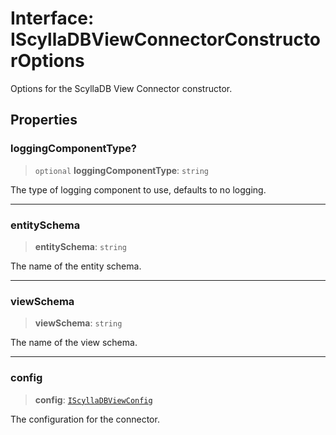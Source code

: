 # Interface: IScyllaDBViewConnectorConstructorOptions

Options for the ScyllaDB View Connector constructor.

## Properties

### loggingComponentType?

> `optional` **loggingComponentType**: `string`

The type of logging component to use, defaults to no logging.

***

### entitySchema

> **entitySchema**: `string`

The name of the entity schema.

***

### viewSchema

> **viewSchema**: `string`

The name of the view schema.

***

### config

> **config**: [`IScyllaDBViewConfig`](IScyllaDBViewConfig.md)

The configuration for the connector.
